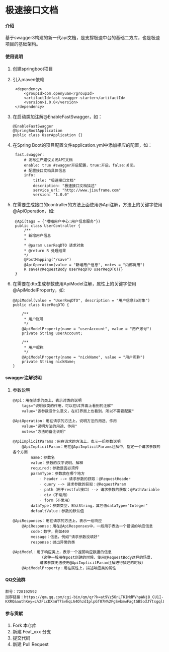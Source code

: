 # 极速接口文档

#### 介绍
基于swagger3构建的新一代api文档，是支撑极速中台的基础二方库，也是极速项目的基础架构。


#### 使用说明

1. 创建springboot项目
2. 引入maven依赖
   ```  
    <dependency>
        <groupId>com.openyuan</groupId>
        <artifactId>fast-swagger-starter</artifactId>
        <version>1.0.0</version>
    </dependency>
   ```
3. 在启动类加注解@EnableFastSwagger，如：
    ```
   @EnableFastSwagger
   @SpringBootApplication
   public class UserApplication {}
    ```
3. 在Spring Boot的项目配置文件application.yml中添加相应的配置，如：
   ```
    fast.swagger: 
        # 发布生产建议关闭API文档
        enable: true #swagger开启配置，true:开启，false:关闭。
        # 配置接口文档具体信息
        info: 
            title: "极速接口文档"
            description: "极速接口文档描述"
            service_url: "http://www.jisuframe.com"
            version: "1.0.0"
   ```

4. 在需要生成接口的contraller的方法上面使用@Api注解，方法上的关键字使用@ApiOperation，如:
   ```
    @Api(tags = {"喵喵用户中心:用户信息服务"})
    public class UserContraller {
        /**
        * 新增用户信息
        *
        * @param userReqDTO 请求对象
        * @return R 处理结果
        */
        @PostMapping("/save")
        @ApiOperation(value = "新增用户信息", notes = "内部调用")
        R save(@RequestBody UserReqDTO userReqDTO){}
    }
   ```

5. 在需要在dto生成参数使用ApiModel注解，属性上的关键字使用@ApiModelProperty，如:
   ```
   @ApiModel(value = "UserReqDTO", description = "用户信息Eo对象")
   public class UserReqDTO {
           
       /**
        * 用户账号
        */
       @ApiModelProperty(name = "userAccount", value = "用户账号")
       private String userAccount;
           
       /**
        * 用户昵称
        */
       @ApiModelProperty(name = "nickName", value = "用户昵称")
       private String nickName;
   }
   ```

#### swagger注解说明
1. 参数说明
   ```
   @Api：用在请求的类上，表示对类的说明
       tags="说明该类的作用，可以在UI界面上看到的注解"
       value="该参数没什么意义，在UI界面上也看到，所以不需要配置"
   
   @ApiOperation：用在请求的方法上，说明方法的用途、作用
       value="说明方法的用途、作用"
       notes="方法的备注说明"
   
   @ApiImplicitParams：用在请求的方法上，表示一组参数说明
       @ApiImplicitParam：用在@ApiImplicitParams注解中，指定一个请求参数的各个方面
           name：参数名
           value：参数的汉字说明、解释
           required：参数是否必须传
           paramType：参数放在哪个地方
               · header --> 请求参数的获取：@RequestHeader
               · query --> 请求参数的获取：@RequestParam
               · path（用于restful接口）--> 请求参数的获取：@PathVariable
               · div（不常用）
               · form（不常用）    
           dataType：参数类型，默认String，其它值dataType="Integer"       
           defaultValue：参数的默认值
   
   @ApiResponses：用在请求的方法上，表示一组响应
       @ApiResponse：用在@ApiResponses中，一般用于表达一个错误的响应信息
           code：数字，例如400
           message：信息，例如"请求参数没填好"
           response：抛出异常的类
   
   @ApiModel：用于响应类上，表示一个返回响应数据的信息
               （这种一般用在post创建的时候，使用@RequestBody这样的场景，
               请求参数无法使用@ApiImplicitParam注解进行描述的时候）
       @ApiModelProperty：用在属性上，描述响应类的属性
   ```

#### QQ交流群
    群号：728192592  
    加群链接：https://qm.qq.com/cgi-bin/qm/qr?k=at9Vz5OnLTKIMdPVhpWNj8_CU1I-KXRQ&authKey=L%2FLcDXaWT7SvhqLA4OhzdIplpGf07N%2FgSvbmwFagtGB5o3JYtsgqlLuIqjUQ6vLb&noverify=0&group_code=728192592

#### 参与贡献
1. Fork 本仓库
2. 新建 Feat_xxx 分支
3. 提交代码
4. 新建 Pull Request

